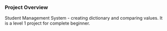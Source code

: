 ### Project Overview

 Student Management System - creating dictionary and comparing values. It is a  level 1 project for complete beginner.



